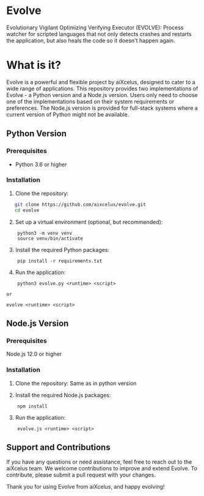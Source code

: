 # Evolve

Evolutionary Vigilant Optimizing Verifying Executor (EVOLVE): Process watcher for scripted languages that not only detects crashes and restarts the application, but also heals the code so it doesn't happen again.


# What is it?

Evolve is a powerful and flexible project by aiXcelus, designed to cater to a wide range of applications. This repository provides two implementations of Evolve - a Python version and a Node.js version. Users only need to choose one of the implementations based on their system requirements or preferences. The Node.js version is provided for full-stack systems where a current version of Python might not be available.

## Python Version

### Prerequisites

- Python 3.6 or higher

### Installation

1. Clone the repository:
```bash
   git clone https://github.com/aixcelus/evolve.git
   cd evolve
 ```
2. Set up a virtual environment (optional, but recommended):    
```
    python3 -m venv venv
    source venv/bin/activate
```
3. Install the required Python packages:
```
    pip install -r requirements.txt
```
4. Run the application:
```
    python3 evolve.py <runtime> <script>
```
    or
```
evolve <runtime> <script>
```

## Node.js Version

### Prerequisites

Node.js 12.0 or higher

### Installation

1. Clone the repository:
Same as in python version

2. Install the required Node.js packages:
```
    npm install
```
3. Run the application:
```
    evolve.js <runtime> <script>
```

## Support and Contributions

If you have any questions or need assistance, feel free to reach out to the aiXcelus team. We welcome contributions to improve and extend Evolve. To contribute, please submit a pull request with your changes.

Thank you for using Evolve from aiXcelus, and happy evolving!